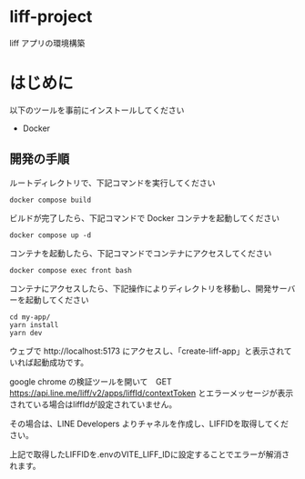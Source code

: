 # liff-project

liff アプリの環境構築

# はじめに

以下のツールを事前にインストールしてください

- Docker

## 開発の手順

ルートディレクトリで、下記コマンドを実行してください

```
docker compose build
```

ビルドが完了したら、下記コマンドで Docker コンテナを起動してください

```
docker compose up -d
```

コンテナを起動したら、下記コマンドでコンテナにアクセスしてください

```
docker compose exec front bash
```

コンテナにアクセスしたら、下記操作によりディレクトリを移動し、開発サーバーを起動してください

```
cd my-app/
yarn install
yarn dev
```

ウェブで http://localhost:5173 にアクセスし、「create-liff-app」と表示されていれば起動成功です。

google chrome の検証ツールを開いて　GET https://api.line.me/liff/v2/apps/liffId/contextToken とエラーメッセージが表示されている場合はliffIdが設定されていません。

その場合は、LINE Developers よりチャネルを作成し、LIFFIDを取得してください。

上記で取得したLIFFIDを.envのVITE_LIFF_IDに設定することでエラーが解消されます。